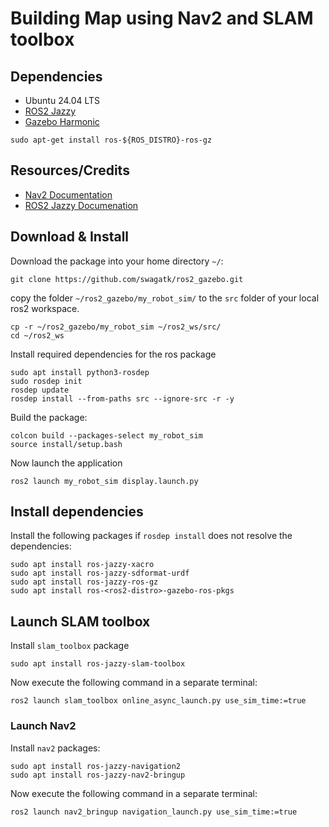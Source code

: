 # Building Map using Nav2 and SLAM toolbox

## Dependencies
- Ubuntu 24.04 LTS
- [ROS2 Jazzy](https://docs.ros.org/en/jazzy/Installation/Ubuntu-Install-Debs.html)
- [Gazebo Harmonic](https://gazebosim.org/docs/harmonic/ros_installation/)
```
sudo apt-get install ros-${ROS_DISTRO}-ros-gz
```

## Resources/Credits
- [Nav2 Documentation](https://docs.nav2.org/setup_guides/index.html)
- [ROS2 Jazzy Documenation](https://docs.ros.org/en/jazzy/Tutorials.html)

## Download & Install
Download the package into your home directory `~/`:
```
git clone https://github.com/swagatk/ros2_gazebo.git
```

copy the folder `~/ros2_gazebo/my_robot_sim/` to the `src` folder of your local ros2 workspace.
```
cp -r ~/ros2_gazebo/my_robot_sim ~/ros2_ws/src/
cd ~/ros2_ws
```
Install required dependencies for the ros package
```
sudo apt install python3-rosdep
sudo rosdep init
rosdep update
rosdep install --from-paths src --ignore-src -r -y
```
Build the package:
```
colcon build --packages-select my_robot_sim
source install/setup.bash
```
Now launch the application
```
ros2 launch my_robot_sim display.launch.py
```

## Install dependencies
Install the following packages if `rosdep install` does not resolve the dependencies:
```
sudo apt install ros-jazzy-xacro
sudo apt install ros-jazzy-sdformat-urdf
sudo apt install ros-jazzy-ros-gz
sudo apt install ros-<ros2-distro>-gazebo-ros-pkgs

```
## Launch SLAM toolbox
Install `slam_toolbox` package
```
sudo apt install ros-jazzy-slam-toolbox
```

Now execute the following command in a separate terminal:
```
ros2 launch slam_toolbox online_async_launch.py use_sim_time:=true
```
### Launch Nav2

Install `nav2` packages:
```
sudo apt install ros-jazzy-navigation2
sudo apt install ros-jazzy-nav2-bringup
```
Now execute the following command in a separate terminal: 
```
ros2 launch nav2_bringup navigation_launch.py use_sim_time:=true
```